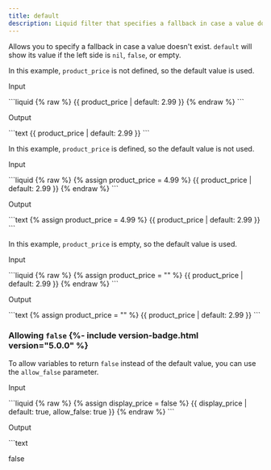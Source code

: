 ```yaml
---
title: default
description: Liquid filter that specifies a fallback in case a value doesn't exist.
---
```


Allows you to specify a fallback in case a value doesn't exist. `default` will show its value if the left side is `nil`, `false`, or empty.

In this example, `product_price` is not defined, so the default value is used.

<p class="code-label">Input</p>
```liquid
{% raw %}
{{ product_price | default: 2.99 }}
{% endraw %}
```

<p class="code-label">Output</p>
```text
{{ product_price | default: 2.99 }}
```

In this example, `product_price` is defined, so the default value is not used.

<p class="code-label">Input</p>
```liquid
{% raw %}
{% assign product_price = 4.99 %}
{{ product_price | default: 2.99 }}
{% endraw %}
```

<p class="code-label">Output</p>
```text
{% assign product_price = 4.99 %}
{{ product_price | default: 2.99 }}
```

In this example, `product_price` is empty, so the default value is used.

<p class="code-label">Input</p>
```liquid
{% raw %}
{% assign product_price = "" %}
{{ product_price | default: 2.99 }}
{% endraw %}
```

<p class="code-label">Output</p>
```text
{% assign product_price = "" %}
{{ product_price | default: 2.99 }}
```

### Allowing `false` {%- include version-badge.html version="5.0.0" %}

To allow variables to return `false` instead of the default value, you can use the `allow_false` parameter.

<p class="code-label">Input</p>
```liquid
{% raw %}
{% assign display_price = false %}
{{ display_price | default: true, allow_false: true }}
{% endraw %}
```

<p class="code-label">Output</p>
```text

false
```
